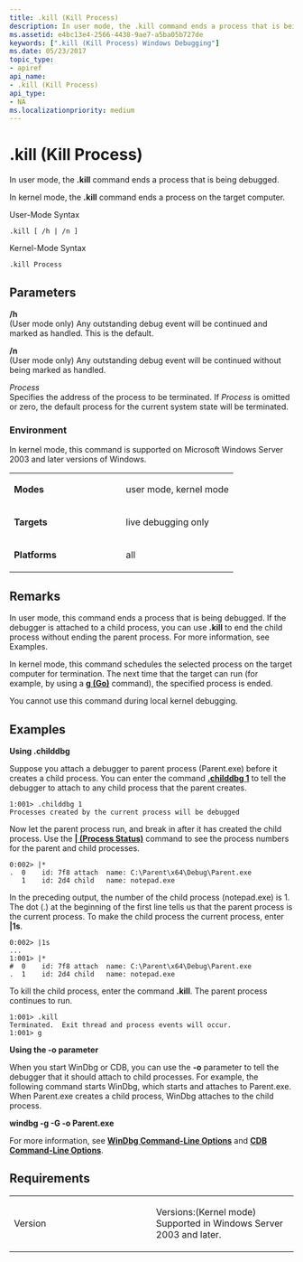 ```yaml
---
title: .kill (Kill Process)
description: In user mode, the .kill command ends a process that is being debugged.
ms.assetid: e4bc13e4-2566-4438-9ae7-a5ba05b727de
keywords: [".kill (Kill Process) Windows Debugging"]
ms.date: 05/23/2017
topic_type:
- apiref
api_name:
- .kill (Kill Process)
api_type:
- NA
ms.localizationpriority: medium
---
```


# .kill (Kill Process)


In user mode, the **.kill** command ends a process that is being debugged.

In kernel mode, the **.kill** command ends a process on the target computer.

User-Mode Syntax

```dbgcmd
.kill [ /h | /n ]
```

Kernel-Mode Syntax

```dbgcmd
.kill Process 
```

## <span id="ddk_meta_kill_process_dbg"></span><span id="DDK_META_KILL_PROCESS_DBG"></span>Parameters


<span id="________h______"></span><span id="________H______"></span> **/h**   
(User mode only) Any outstanding debug event will be continued and marked as handled. This is the default.

<span id="________n______"></span><span id="________N______"></span> **/n**   
(User mode only) Any outstanding debug event will be continued without being marked as handled.

<span id="_______Process______"></span><span id="_______process______"></span><span id="_______PROCESS______"></span> *Process*   
Specifies the address of the process to be terminated. If *Process* is omitted or zero, the default process for the current system state will be terminated.

### <span id="Environment"></span><span id="environment"></span><span id="ENVIRONMENT"></span>Environment

In kernel mode, this command is supported on Microsoft Windows Server 2003 and later versions of Windows.

<table>
<colgroup>
<col width="50%" />
<col width="50%" />
</colgroup>
<tbody>
<tr class="odd">
<td align="left"><p><strong>Modes</strong></p></td>
<td align="left"><p>user mode, kernel mode</p></td>
</tr>
<tr class="even">
<td align="left"><p><strong>Targets</strong></p></td>
<td align="left"><p>live debugging only</p></td>
</tr>
<tr class="odd">
<td align="left"><p><strong>Platforms</strong></p></td>
<td align="left"><p>all</p></td>
</tr>
</tbody>
</table>

 

Remarks
-------

In user mode, this command ends a process that is being debugged. If the debugger is attached to a child process, you can use **.kill** to end the child process without ending the parent process. For more information, see Examples.

In kernel mode, this command schedules the selected process on the target computer for termination. The next time that the target can run (for example, by using a [**g (Go)**](g--go-.md) command), the specified process is ended.

You cannot use this command during local kernel debugging.

Examples
--------

**Using .childdbg**

Suppose you attach a debugger to parent process (Parent.exe) before it creates a child process. You can enter the command [**.childdbg 1**](-childdbg--debug-child-processes-.md) to tell the debugger to attach to any child process that the parent creates.

```dbgcmd
1:001> .childdbg 1
Processes created by the current process will be debugged
```

Now let the parent process run, and break in after it has created the child process. Use the [**| (Process Status)**](---process-status-.md) command to see the process numbers for the parent and child processes.

```dbgcmd
0:002> |*
.  0    id: 7f8 attach  name: C:\Parent\x64\Debug\Parent.exe
   1    id: 2d4 child   name: notepad.exe
```

In the preceding output, the number of the child process (notepad.exe) is 1. The dot (.) at the beginning of the first line tells us that the parent process is the current process. To make the child process the current process, enter **|1s**.

```dbgcmd
0:002> |1s
...
1:001> |*
#  0    id: 7f8 attach  name: C:\Parent\x64\Debug\Parent.exe
.  1    id: 2d4 child   name: notepad.exe
```

To kill the child process, enter the command **.kill**. The parent process continues to run.

```dbgcmd
1:001> .kill
Terminated.  Exit thread and process events will occur.
1:001> g
```

**Using the -o parameter**

When you start WinDbg or CDB, you can use the **-o** parameter to tell the debugger that it should attach to child processes. For example, the following command starts WinDbg, which starts and attaches to Parent.exe. When Parent.exe creates a child process, WinDbg attaches to the child process.

**windbg -g -G -o Parent.exe**

For more information, see [**WinDbg Command-Line Options**](windbg-command-line-options.md) and [**CDB Command-Line Options**](cdb-command-line-options.md).

Requirements
------------

<table>
<colgroup>
<col width="50%" />
<col width="50%" />
</colgroup>
<tbody>
<tr class="odd">
<td align="left"><p>Version</p></td>
<td align="left"><p>Versions:(Kernel mode) Supported in Windows Server 2003 and later.</p></td>
</tr>
</tbody>
</table>

 

 





